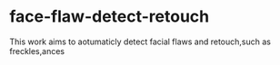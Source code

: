 # face-flaw-detect-retouch
This work aims to aotumaticly detect facial flaws and retouch,such as freckles,ances

